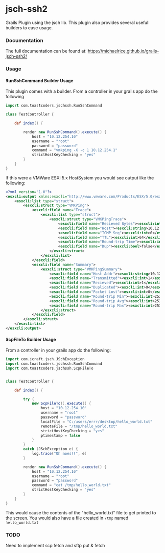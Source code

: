 jsch-ssh2
=========

Grails Plugin using the jsch lib. This plugin also provides several useful builders to ease usage.


### Documentation

The full documentation can be found at: https://michaelrice.github.io/grails-jsch-ssh2/

### Usage

#### RunSshCommand Builder Usage

This plugin comes with a builder. From a controller in your grails app do the following

```groovy
import com.toastcoders.jschssh.RunSshCommand

class TestController {

    def index() {

        render new RunSshCommand().execute() {
            host = "10.12.254.10"
            username = "root"
            password = "password"
            command = "vmkping -X -c 1 10.12.254.1"
            strictHostKeyChecking = "yes"
        }
    }
}
```

If this were a VMWare ESXi 5.x HostSystem you would see output like the following:

```xml
<?xml version="1.0"?>
<esxcli:output xmlns:esxcli="http://www.vmware.com/Products/ESX/5.0/esxcli/">
    <esxcli:list type="struct">
        <esxcli:struct type="VMKPing">
            <esxcli:field name="Trace">
                <esxcli:list type="struct">
                    <esxcli:struct type="VMKPingTrace">
                        <esxcli:field name="Recieved Bytes"><esxcli:int>64</esxcli:int></esxcli:field>
                        <esxcli:field name="Host"><esxcli:string>10.12.254.1</esxcli:string></esxcli:field>
                        <esxcli:field name="ICMP Seq"><esxcli:int>0</esxcli:int></esxcli:field>
                        <esxcli:field name="TTL"><esxcli:int>64</esxcli:int></esxcli:field>
                        <esxcli:field name="Round-trip Time"><esxcli:int>2538</esxcli:int></esxcli:field>
                        <esxcli:field name="Dup"><esxcli:bool>false</esxcli:bool></esxcli:field>
                    </esxcli:struct>
                </esxcli:list>
            </esxcli:field>
            <esxcli:field name="Summary">
                <esxcli:struct type="VMKPingSummary">
                    <esxcli:field name="Host Addr"><esxcli:string>10.12.254.1</esxcli:string></esxcli:field>
                    <esxcli:field name="Transmitted"><esxcli:int>1</esxcli:int></esxcli:field>
                    <esxcli:field name="Recieved"><esxcli:int>1</esxcli:int></esxcli:field>
                    <esxcli:field name="Duplicated"><esxcli:int>0</esxcli:int></esxcli:field>
                    <esxcli:field name="Packet Lost"><esxcli:int>0</esxcli:int></esxcli:field>
                    <esxcli:field name="Round-trip Min"><esxcli:int>2537</esxcli:int></esxcli:field>
                    <esxcli:field name="Round-trip Avg"><esxcli:int>2537</esxcli:int></esxcli:field>
                    <esxcli:field name="Round-trip Max"><esxcli:int>2537</esxcli:int></esxcli:field>
                </esxcli:struct>
            </esxcli:field>
        </esxcli:struct>
    </esxcli:list>
</esxcli:output>
```

#### ScpFileTo Builder Usage

From a controller in your grails app do the following:

```groovy
import com.jcraft.jsch.JSchException
import com.toastcoders.jschssh.RunSshCommand
import com.toastcoders.jschssh.ScpFileTo


class TestController {

    def index() {

        try {
            new ScpFileTo().execute() {
                host = "10.12.254.10"
                username = "root"
                password = "password"
                localFile = "C:/users/errr/desktop/hello_world.txt"
                remoteFile = "/tmp/hello_world.txt"
                strictHostKeyChecking = "yes"
                ptimestamp = false
            }
        }
        catch (JSchException e) {
            log.trace("Oh noes!!", e)
        }

        render new RunSshCommand().execute() {
            host = "10.12.254.10"
            username = "root"
            password = "password"
            command = "cat /tmp/hello_world.txt"
            strictHostKeyChecking = "yes"
        }
    }
}
```

This would cause the contents of the "hello_world.txt" file to get printed to the screen. You would also have a file created in ```/tmp``` named ```hello_world.txt```


### TODO

Need to implement scp fetch and sftp put & fetch
